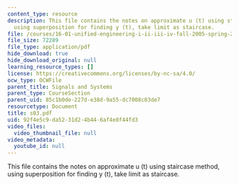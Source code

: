 ```yaml
---
content_type: resource
description: This file contains the notes on approximate u (t) using staircase method,
  using superposition for finding y (t), take limit as staircase.
file: /courses/16-01-unified-engineering-i-ii-iii-iv-fall-2005-spring-2006/92f4e5c9da5231d24b446af4e8f44fd3_s03.pdf
file_size: 72289
file_type: application/pdf
hide_download: true
hide_download_original: null
learning_resource_types: []
license: https://creativecommons.org/licenses/by-nc-sa/4.0/
ocw_type: OCWFile
parent_title: Signals and Systems
parent_type: CourseSection
parent_uid: 85c1b0de-227d-e38d-9a55-dc7008c03de7
resourcetype: Document
title: s03.pdf
uid: 92f4e5c9-da52-31d2-4b44-6af4e8f44fd3
video_files:
  video_thumbnail_file: null
video_metadata:
  youtube_id: null
---
```

This file contains the notes on approximate u (t) using staircase method, using superposition for finding y (t), take limit as staircase.